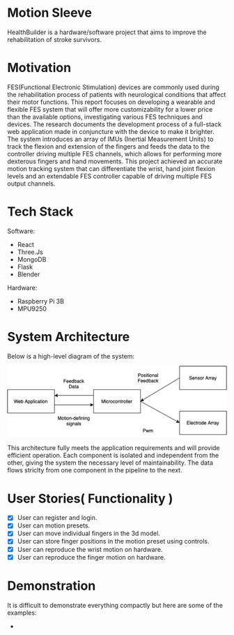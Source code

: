 # Motion Sleeve
HealthBuilder is a hardware/software project that aims to improve the rehabilitation of stroke survivors.

# Motivation
FES(Functional Electronic Stimulation) devices are commonly used during the rehabilitation process of patients with neurological conditions that affect their motor functions. This report focuses on developing a wearable and flexible FES system that will offer more customizability for a lower price than the available options, investigating various FES techniques and devices. The research documents the development process of a full-stack web application made in conjuncture with the device to make it brighter. The system introduces an array of IMUs (Inertial Measurement Units) to track the flexion and extension of the fingers and feeds the data to the controller driving multiple FES channels, which allows for performing more dexterous fingers and hand movements. This project achieved an accurate motion tracking system that can differentiate the wrist, hand joint flexion levels and an extendable FES controller capable of driving multiple FES output channels.

# Tech Stack
Software:

* React
* Three.Js
* MongoDB
* Flask
* Blender

Hardware:
* Raspberry Pi 3B
* MPU9250

# System Architecture
Below is a high-level diagram of the system:

![This is an image](/graphs/diagram.png)

This architecture fully meets the application requirements and will provide efficient operation. 
Each component is isolated and independent from the other, giving the system the necessary level of maintainability.
The data flows striclty from one component in the pipeline to the next.

# User Stories( Functionality )
- [x] User can register and login.
- [x] User can motion presets.
- [x] User can move individual fingers in the 3d model.
- [x] User can store finger positions in the motion preset using controls.
- [x] User can reproduce the wrist motion on hardware.
- [x] User can reproduce the finger motion on hardware.

# Demonstration
It is difficult to demonstrate everything compactly but here are some of the examples:

* 


